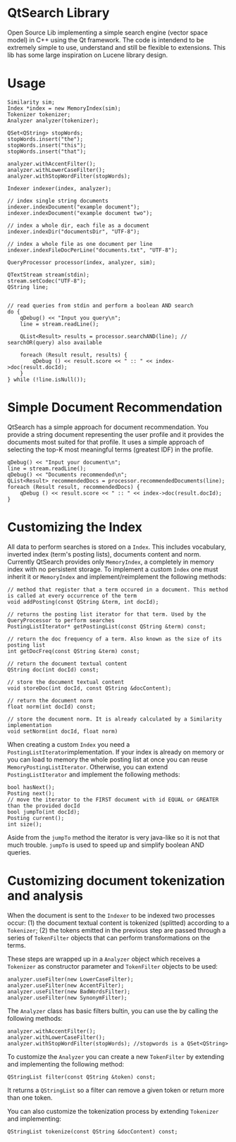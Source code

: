 QtSearch Library
===============

Open Source Lib implementing a simple search engine (vector space model) in C++ using the Qt framework. The code is intendend to be extremely simple to use, understand and still be flexible to extensions.
This lib has some large inspiration on Lucene library design.

Usage
===========

    Similarity sim;
    Index *index = new MemoryIndex(sim);
    Tokenizer tokenizer;
    Analyzer analyzer(tokenizer);
    
    QSet<QString> stopWords;
    stopWords.insert("the");
    stopWords.insert("this");
    stopWords.insert("that");

    analyzer.withAccentFilter();
    analyzer.withLowerCaseFilter();
    analyzer.withStopWordFilter(stopWords);
    
    Indexer indexer(index, analyzer);
    
    // index single string documents
    indexer.indexDocument("example document");
    indexer.indexDocument("example document two");
    
    // index a whole dir, each file as a document
    indexer.indexDir("documentsDir", "UTF-8");
        
    // index a whole file as one document per line
    indexer.indexFileDocPerLine("documents.txt", "UTF-8");
    
    QueryProcessor processor(index, analyzer, sim);

    QTextStream stream(stdin);
    stream.setCodec("UTF-8");
    QString line;

    
    // read queries from stdin and perform a boolean AND search
    do {
        qDebug() << "Input you query\n";
        line = stream.readLine();
        
        QList<Result> results = processor.searchAND(line); // searchOR(query) also available
        
        foreach (Result result, results) {
            qDebug () << result.score << " :: " << index->doc(result.docId);
        }
    } while (!line.isNull());


Simple Document Recommendation
============

QtSearch has a simple approach for document recommendation. You provide a string document representing the user profile and it provides the documents most suited for that profile. It uses a simple approach of selecting the top-K most meaningful terms (greatest IDF) in the profile. 

    qDebug() << "Input your document\n";
    line = stream.readLine();
    qDebug() << "Documents recommended\n";
    QList<Result> recommendedDocs = processor.recommendedDocuments(line);
    foreach (Result result, recommendedDocs) {
        qDebug () << result.score << " :: " << index->doc(result.docId);
    }
    
Customizing the Index
==========

All data to perform searches is stored on a `Index`. This includes vocabulary, inverted index (term's posting lists), documents content and norm. Currently QtSearch provides only `MemoryIndex`, a completely in memory index with no persistent storage.
To implement a custom `Index` one must inherit it or `MemoryIndex` and implement/reimplement the following methods:

    // method that register that a term occured in a document. This method is called at every occurrence of the term
    void addPosting(const QString &term, int docId);
    
    // returns the posting list iterator for that term. Used by the QueryProcessor to perform searches
    PostingListIterator* getPostingList(const QString &term) const;
    
    // return the doc frequency of a term. Also known as the size of its posting list
    int getDocFreq(const QString &term) const;

    // return the document textual content
    QString doc(int docId) const;
    
    // store the document textual content
    void storeDoc(int docId, const QString &docContent);
    
    // return the document norm 
    float norm(int docId) const;
    
    // store the document norm. It is already calculated by a Similarity implementation
    void setNorm(int docId, float norm)
    

When creating a custom `Index` you need a `PostingListIterator`implementation. If your index is already on memory or you can load to memory the whole posting list at once you can reuse `MemoryPostingListIterator`.
Otherwise, you can extend `PostingListIterator` and implement the following methods:

    bool hasNext();
    Posting next();
    // move the iterator to the FIRST document with id EQUAL or GREATER than the provided docId
    bool jumpTo(int docId);
    Posting current();
    int size();

Aside from the `jumpTo` method the iterator is very java-like so it is not that much trouble. `jumpTo` is used to speed up and simplify boolean AND queries.


Customizing document tokenization and analysis
==========

When the document is sent to the `Indexer` to be indexed two processes occur: 
(1) the document textual content is tokenized (splitted) according to a `Tokenizer`;
(2) the tokens emitted in the previous step are passed through a series of `TokenFilter` objects that can perform transformations on the terms.

These steps are wrapped up in a `Analyzer` object which receives a `Tokenizer` as constructor parameter
and `TokenFilter` objects to be used:

    analyzer.useFilter(new LowerCaseFilter);
    analyzer.useFilter(new AccentFilter);
    analyzer.useFilter(new BadWordsFilter);
    analyzer.useFilter(new SynonymFilter);
    
The `Analyzer` class has basic filters bultin, you can use the by calling the following methods:

    analyzer.withAccentFilter();
    analyzer.withLowerCaseFilter();
    analyzer.withStopWordFilter(stopWords); //stopwords is a QSet<QString>
    
To customize the `Analyzer` you can create a new `TokenFilter` by extending and implementing the following method:


    QStringList filter(const QString &token) const;
    
It returns a `QStringList` so a filter can remove a given token or return more than one token.

You can also customize the tokenization process by extending `Tokenizer` and implementing:

    QStringList tokenize(const QString &docContent) const;
    